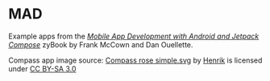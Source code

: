 # MAD
Example apps from the [*Mobile App Development with Android and Jetpack Compose*](https://www.zybooks.com/catalog/mobile-app-development-android-jetpack-compose/) zyBook by Frank McCown and Dan Ouellette.

Compass app image source: [Compass rose simple.svg](https://en.m.wikipedia.org/wiki/File:Compass_rose_simple.svg) by [Henrik](https://commons.wikimedia.org/wiki/User:Henrik) is licensed under [CC BY-SA 3.0](https://creativecommons.org/licenses/by-sa/3.0/deed.en)
